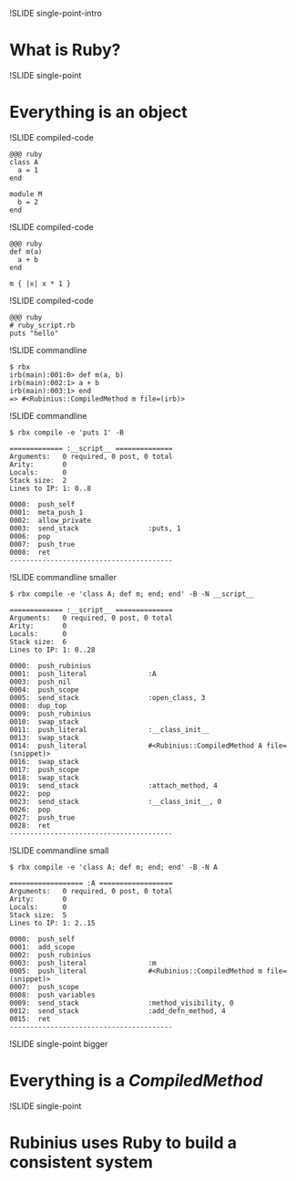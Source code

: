!SLIDE single-point-intro

# What is Ruby?

!SLIDE single-point

# Everything is an object

!SLIDE compiled-code

    @@@ ruby
    class A
      a = 1
    end

    module M
      b = 2
    end

!SLIDE compiled-code

    @@@ ruby
    def m(a)
      a + b
    end

    m { |x| x * 1 }

!SLIDE compiled-code

    @@@ ruby
    # ruby_script.rb
    puts "hello"

!SLIDE commandline

    $ rbx
    irb(main):001:0> def m(a, b)
    irb(main):002:1> a + b
    irb(main):003:1> end
    => #<Rubinius::CompiledMethod m file=(irb)>

!SLIDE commandline

    $ rbx compile -e 'puts 1' -B

    ============= :__script__ ==============
    Arguments:   0 required, 0 post, 0 total
    Arity:       0
    Locals:      0
    Stack size:  2
    Lines to IP: 1: 0..8

    0000:  push_self                  
    0001:  meta_push_1                
    0002:  allow_private              
    0003:  send_stack                 :puts, 1
    0006:  pop                        
    0007:  push_true                  
    0008:  ret                        
    ----------------------------------------

!SLIDE commandline smaller

    $ rbx compile -e 'class A; def m; end; end' -B -N __script__

    ============= :__script__ ==============
    Arguments:   0 required, 0 post, 0 total
    Arity:       0
    Locals:      0
    Stack size:  6
    Lines to IP: 1: 0..28

    0000:  push_rubinius              
    0001:  push_literal               :A
    0003:  push_nil                   
    0004:  push_scope                 
    0005:  send_stack                 :open_class, 3
    0008:  dup_top                    
    0009:  push_rubinius              
    0010:  swap_stack                 
    0011:  push_literal               :__class_init__
    0013:  swap_stack                 
    0014:  push_literal               #<Rubinius::CompiledMethod A file=(snippet)>
    0016:  swap_stack                 
    0017:  push_scope                 
    0018:  swap_stack                 
    0019:  send_stack                 :attach_method, 4
    0022:  pop                        
    0023:  send_stack                 :__class_init__, 0
    0026:  pop                        
    0027:  push_true                  
    0028:  ret                        
    ----------------------------------------

!SLIDE commandline small

    $ rbx compile -e 'class A; def m; end; end' -B -N A

    ================== :A ==================
    Arguments:   0 required, 0 post, 0 total
    Arity:       0
    Locals:      0
    Stack size:  5
    Lines to IP: 1: 2..15

    0000:  push_self                  
    0001:  add_scope                  
    0002:  push_rubinius              
    0003:  push_literal               :m
    0005:  push_literal               #<Rubinius::CompiledMethod m file=(snippet)>
    0007:  push_scope                 
    0008:  push_variables             
    0009:  send_stack                 :method_visibility, 0
    0012:  send_stack                 :add_defn_method, 4
    0015:  ret                        
    ----------------------------------------


!SLIDE single-point bigger

# Everything is a _CompiledMethod_

!SLIDE single-point

# Rubinius uses Ruby to build a consistent system

